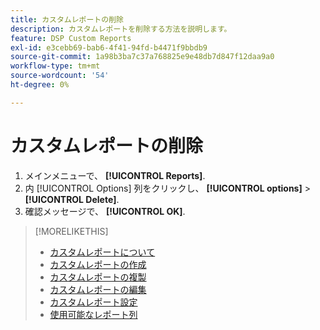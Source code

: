 ```yaml
---
title: カスタムレポートの削除
description: カスタムレポートを削除する方法を説明します。
feature: DSP Custom Reports
exl-id: e3cebb69-bab6-4f41-94fd-b4471f9bbdb9
source-git-commit: 1a98b3ba7c37a768825e9e48db7d847f12daa9a0
workflow-type: tm+mt
source-wordcount: '54'
ht-degree: 0%

---
```


# カスタムレポートの削除

1. メインメニューで、 **[!UICONTROL Reports]**.
1. 内 [!UICONTROL Options] 列をクリックし、 **[!UICONTROL options]** > **[!UICONTROL Delete]**.
1. 確認メッセージで、 **[!UICONTROL OK]**.

>[!MORELIKETHIS]
>
>* [カスタムレポートについて](/help/dsp/reports/report-about.md)
>* [カスタムレポートの作成](/help/dsp/reports/report-create.md)
>* [カスタムレポートの複製](/help/dsp/reports/report-copy.md)
>* [カスタムレポートの編集](/help/dsp/reports/report-edit.md)
>* [カスタムレポート設定](/help/dsp/reports/report-settings.md)
>* [使用可能なレポート列](/help/dsp/reports/report-columns.md)


